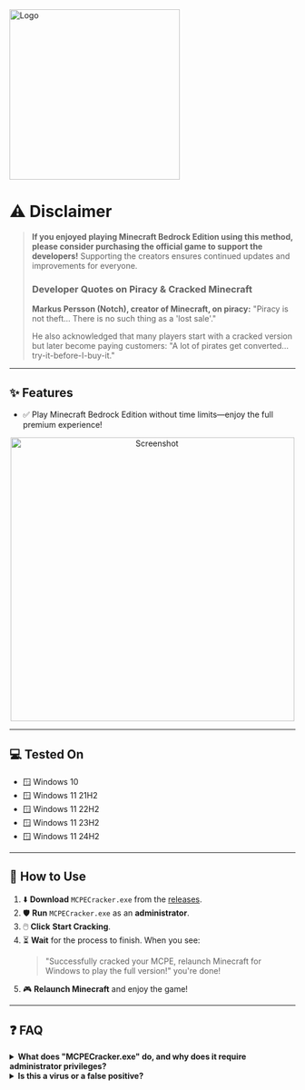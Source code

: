 <img src="https://github.com/user-attachments/assets/ff3d397c-f4f6-4c21-92e5-badd2f6d14e0" alt="Logo" width="300"/>

# ⚠️ Disclaimer

> **If you enjoyed playing Minecraft Bedrock Edition using this method, please consider purchasing the official game to support the developers!** Supporting the creators ensures continued updates and improvements for everyone.
>
> ### Developer Quotes on Piracy & Cracked Minecraft
> **Markus Persson (Notch), creator of Minecraft, on piracy:**
> "Piracy is not theft... There is no such thing as a 'lost sale'."
>
> He also acknowledged that many players start with a cracked version but later become paying customers:
> "A lot of pirates get converted... try-it-before-I-buy-it."

---

## ✨ Features

- ✅ Play Minecraft Bedrock Edition without time limits—enjoy the full premium experience!

<p align="center">
  <img src="https://github.com/user-attachments/assets/178ad59d-eeb1-4823-9cf3-fa2db9453fd1" alt="Screenshot" width="500"/>
</p>

---

## 💻 Tested On

- 🪟 Windows 10
- 🪟 Windows 11 21H2
- 🪟 Windows 11 22H2
- 🪟 Windows 11 23H2
- 🪟 Windows 11 24H2

---

## 🚀 How to Use

1. ⬇️ **Download** `MCPECracker.exe` from the [releases](#).
2. 🛡️ **Run** `MCPECracker.exe` as an **administrator**.
3. 🖱️ **Click** **Start Cracking**.
4. ⏳ **Wait** for the process to finish. When you see:
   > "Successfully cracked your MCPE, relaunch Minecraft for Windows to play the full version!"
   you're done!
5. 🎮 **Relaunch Minecraft** and enjoy the game!

---

## ❓ FAQ

<details>
<summary><strong>What does "MCPECracker.exe" do, and why does it require administrator privileges?</strong></summary>
<br>
After clicking "Start Cracking," the tool takes ownership of the `System32` and `SysWOW64` folders, then replaces the `Windows.ApplicationModel.Store.dll` files in both locations with modified versions that bypass the Microsoft Store trial for Minecraft Bedrock Edition.
</details>

<details>
<summary><strong>Is this a virus or a false positive?</strong></summary>
<br>
As of July 1, 2025, I uploaded `MCPECracker.exe` to VirusTotal. Here are the results:<br>
<p align="center">
  <img src="https://github.com/user-attachments/assets/e402cfe1-9fa8-4535-9e7a-1872d68fb76d" alt="VirusTotal Screenshot" width="500"/>
